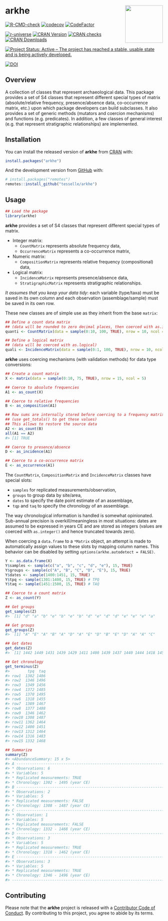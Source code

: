
<!-- README.md is generated from README.Rmd. Please edit that file -->

# arkhe <img width=120px src="man/figures/logo.png" align="right" />

<!-- badges: start -->

[![R-CMD-check](https://github.com/tesselle/arkhe/workflows/R-CMD-check/badge.svg)](https://github.com/tesselle/arkhe/actions)
[![codecov](https://codecov.io/gh/tesselle/arkhe/branch/main/graph/badge.svg)](https://app.codecov.io/gh/tesselle/arkhe)
[![CodeFactor](https://www.codefactor.io/repository/github/tesselle/arkhe/badge/main)](https://www.codefactor.io/repository/github/tesselle/arkhe/overview/main)

<a href="https://tesselle.r-universe.dev" class="pkgdown-devel"><img
src="https://tesselle.r-universe.dev/badges/arkhe"
alt="r-universe" /></a>
<a href="https://cran.r-project.org/package=arkhe"
class="pkgdown-release"><img
src="http://www.r-pkg.org/badges/version/arkhe"
alt="CRAN Version" /></a>
<a href="https://cran.r-project.org/web/checks/check_results_arkhe.html"
class="pkgdown-release"><img
src="https://cranchecks.info/badges/worst/arkhe"
alt="CRAN checks" /></a>
<a href="https://cran.r-project.org/package=arkhe"
class="pkgdown-release"><img
src="http://cranlogs.r-pkg.org/badges/arkhe" alt="CRAN Downloads" /></a>

[![Project Status: Active – The project has reached a stable, usable
state and is being actively
developed.](https://www.repostatus.org/badges/latest/active.svg)](https://www.repostatus.org/#active)

[![DOI](https://zenodo.org/badge/DOI/10.5281/zenodo.3526659.svg)](https://doi.org/10.5281/zenodo.3526659)
<!-- badges: end -->

## Overview

A collection of classes that represent archaeological data. This package
provides a set of S4 classes that represent different special types of
matrix (absolute/relative frequency, presence/absence data,
co-occurrence matrix, etc.) upon which package developers can build
subclasses. It also provides a set of generic methods (mutators and
coercion mechanisms) and functions (e.g. predicates). In addition, a few
classes of general interest (e.g. that represent stratigraphic
relationships) are implemented.

## Installation

You can install the released version of **arkhe** from
[CRAN](https://CRAN.R-project.org) with:

``` r
install.packages("arkhe")
```

And the development version from [GitHub](https://github.com/) with:

``` r
# install.packages("remotes")
remotes::install_github("tesselle/arkhe")
```

## Usage

``` r
## Load the package
library(arkhe)
```

**arkhe** provides a set of S4 classes that represent different special
types of matrix.

-   Integer matrix:
    -   `CountMatrix` represents absolute frequency data,
    -   `OccurrenceMatrix` represents a co-occurrence matrix,
-   Numeric matrix:
    -   `CompositionMatrix` represents relative frequency
        (compositional) data,
-   Logical matrix:
    -   `IncidenceMatrix` represents presence/absence data,
    -   `StratigraphicMatrix` represents stratigraphic relationships.

*It assumes that you keep your data tidy*: each variable (type/taxa)
must be saved in its own column and each observation (assemblage/sample)
must be saved in its own row.

These new classes are of simple use as they inherit from the base
`matrix`:

``` r
## Define a count data matrix
## (data will be rounded to zero decimal places, then coerced with as.integer)
quanti <- CountMatrix(data = sample(0:10, 100, TRUE), nrow = 10, ncol = 10)

## Define a logical matrix
## (data will be coerced with as.logical)
quali <- IncidenceMatrix(data = sample(0:1, 100, TRUE), nrow = 10, ncol = 10)
```

**arkhe** uses coercing mechanisms (with validation methods) for data
type conversions:

``` r
## Create a count matrix
X <- matrix(data = sample(0:10, 75, TRUE), nrow = 15, ncol = 5)

## Coerce to absolute frequencies
A1 <- as_count(X)

## Coerce to relative frequencies
B <- as_composition(A1)

## Row sums are internally stored before coercing to a frequency matrix
## (use get_totals() to get these values)
## This allows to restore the source data
A2 <- as_count(B)
all(A1 == A2)
#> [1] TRUE

## Coerce to presence/absence
D <- as_incidence(A1)

## Coerce to a co-occurrence matrix
E <- as_occurrence(A1)
```

The `CountMatrix`, `CompositionMatrix` and `IncidenceMatrix` classes
have special slots:

-   `samples` for replicated measurements/observation,
-   `groups` to group data by site/area,
-   `dates` to specify the date point estimate of an assemblage,
-   `tqp` and `taq` to specify the chronology of an assemblage.

The way chronological information is handled is somewhat opinionated.
Sub-annual precision is overkill/meaningless in most situations: dates
are assumed to be expressed in years CE and are stored as integers
(values are coerced with `as.integer()` and hence truncated towards
zero).

When coercing a `data.frame` to a `*Matrix` object, an attempt is made
to automatically assign values to these slots by mapping column names.
This behavior can be disabled by setting
`options(arkhe.autodetect = FALSE)`.

``` r
Y <- as.data.frame(X)
Y$samples <- sample(c("a", "b", "c", "d", "e"), 15, TRUE)
Y$groups <- sample(c("A", "B", "C", "D", "E"), 15, TRUE)
Y$dates <- sample(1400:1451, 15, TRUE)
Y$tpq <- sample(1301:1400, 15, TRUE) # TPQ
Y$taq <- sample(1451:1500, 15, TRUE) # TAQ

## Coerce to a count matrix
Z <- as_count(Y)

## Get groups
get_samples(Z)
#>  [1] "d" "a" "b" "e" "b" "e" "b" "d" "e" "d" "d" "e" "e" "e" "a"

## Get groups
get_groups(Z)
#>  [1] "A" "E" "A" "B" "A" "D" "A" "E" "D" "B" "E" "D" "A" "A" "C"

## Get dates
get_dates(Z)
#>  [1] 1442 1449 1431 1439 1429 1411 1400 1439 1437 1440 1444 1418 1450 1436 1427

## Get chronology
get_terminus(Z)
#>        tpq  taq
#> row1  1302 1486
#> row2  1346 1496
#> row3  1349 1456
#> row4  1372 1485
#> row5  1370 1495
#> row6  1318 1455
#> row7  1389 1467
#> row8  1377 1488
#> row9  1346 1462
#> row10 1308 1487
#> row11 1362 1464
#> row12 1400 1451
#> row13 1312 1464
#> row14 1316 1483
#> row15 1332 1468

## Summarize
summary(Z)
#> <AbundanceSummary: 15 x 5>
#> A ------------------------------------------------------------------------------
#> * Observations: 6
#> * Variables: 5
#> * Replicated measurements: TRUE
#> * Chronology: 1302 - 1495 (year CE)
#> B ------------------------------------------------------------------------------
#> * Observations: 2
#> * Variables: 5
#> * Replicated measurements: FALSE
#> * Chronology: 1308 - 1487 (year CE)
#> C ------------------------------------------------------------------------------
#> * Observation: 1
#> * Variables: 5
#> * Replicated measurements: FALSE
#> * Chronology: 1332 - 1468 (year CE)
#> D ------------------------------------------------------------------------------
#> * Observations: 3
#> * Variables: 5
#> * Replicated measurements: TRUE
#> * Chronology: 1318 - 1462 (year CE)
#> E ------------------------------------------------------------------------------
#> * Observations: 3
#> * Variables: 5
#> * Replicated measurements: TRUE
#> * Chronology: 1346 - 1496 (year CE)
#> --------------------------------------------------------------------------------
```

## Contributing

Please note that the **arkhe** project is released with a [Contributor
Code of Conduct](https://www.tesselle.org/conduct.html). By contributing
to this project, you agree to abide by its terms.
